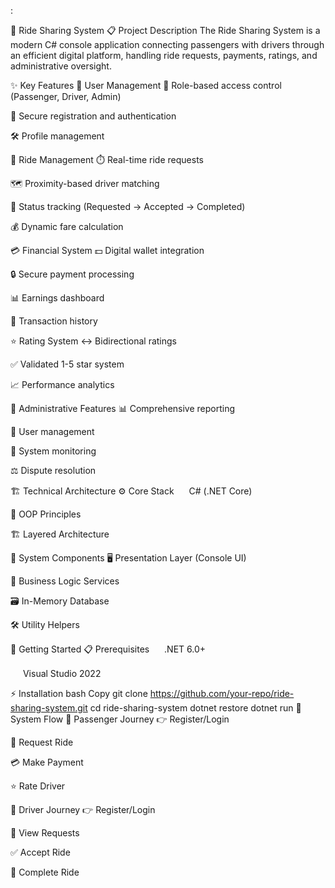 :

🚗 Ride Sharing System
📋 Project Description
The Ride Sharing System is a modern C# console application connecting passengers with drivers through an efficient digital platform, handling ride requests, payments, ratings, and administrative oversight.

✨ Key Features
👥 User Management
🔐 Role-based access control (Passenger, Driver, Admin)

📝 Secure registration and authentication

🛠️ Profile management

🚕 Ride Management
⏱️ Real-time ride requests

🗺️ Proximity-based driver matching

🔄 Status tracking (Requested → Accepted → Completed)

💰 Dynamic fare calculation

💳 Financial System
💵 Digital wallet integration

🔒 Secure payment processing

📊 Earnings dashboard

📜 Transaction history

⭐ Rating System
↔️ Bidirectional ratings

✅ Validated 1-5 star system

📈 Performance analytics

👔 Administrative Features
📊 Comprehensive reporting

👤 User management

📡 System monitoring

⚖️ Dispute resolution

🏗️ Technical Architecture
⚙️ Core Stack
<img src="https://img.icons8.com/color/48/000000/c-sharp-logo.png" width="16" height="16"/> C# (.NET Core)

🧱 OOP Principles

🏗️ Layered Architecture

🧩 System Components
🖥️ Presentation Layer (Console UI)

🧠 Business Logic Services

🗃️ In-Memory Database

🛠️ Utility Helpers

🚀 Getting Started
📋 Prerequisites
<img src="https://img.icons8.com/color/48/000000/net-framework.png" width="16" height="16"/> .NET 6.0+

<img src="https://img.icons8.com/color/48/000000/visual-studio.png" width="16" height="16"/> Visual Studio 2022

⚡ Installation
bash
Copy
git clone https://github.com/your-repo/ride-sharing-system.git
cd ride-sharing-system
dotnet restore
dotnet run
🔄 System Flow
🧑 Passenger Journey
👉 Register/Login

📍 Request Ride

💳 Make Payment

⭐ Rate Driver

🚕 Driver Journey
👉 Register/Login

👀 View Requests

✅ Accept Ride

🏁 Complete Ride

